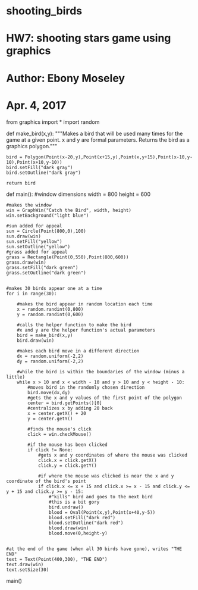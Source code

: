 # shooting_birds

# HW7: shooting stars game using graphics
# Author: Ebony Moseley
# Apr. 4, 2017

from graphics import *
import random


def make_bird(x,y):
    """Makes a bird that will be used many times for the game
    at a given point. x and y are formal parameters.
    Returns the bird as a graphics polygon."""
    
    bird = Polygon(Point(x-20,y),Point(x+15,y),Point(x,y+15),Point(x-10,y-10),Point(x+10,y-10))
    bird.setFill("dark gray")
    bird.setOutline("dark gray")
    
    return bird


def main():
    #window dimensions
    width = 800
    height = 600
    
    #makes the window
    win = GraphWin("Catch the Bird", width, height)
    win.setBackground("light blue")
    
    #sun added for appeal
    sun = Circle(Point(800,0),100)
    sun.draw(win)
    sun.setFill("yellow")
    sun.setOutline("yellow")
    #grass added for appeal
    grass = Rectangle(Point(0,550),Point(800,600))
    grass.draw(win)
    grass.setFill("dark green")
    grass.setOutline("dark green")
    

    #makes 30 birds appear one at a time
    for i in range(30):
        
        #makes the bird appear in random location each time
        x = random.randint(0,800)
        y = random.randint(0,600)
        
        #calls the helper function to make the bird
        #x and y are the helper function's actual parameters
        bird = make_bird(x,y)
        bird.draw(win)

        #makes each bird move in a different direction
        dx = random.uniform(-2,2)
        dy = random.uniform(-2,2)

        #while the bird is within the boundaries of the window (minus a little)
        while x > 10 and x < width - 10 and y > 10 and y < height - 10:
            #moves bird in the randomly chosen direction
            bird.move(dx,dy)
            #gets the x and y values of the first point of the polygon
            center = bird.getPoints()[0]
            #centralizes x by adding 20 back
            x = center.getX() + 20
            y = center.getY()

            #finds the mouse's click
            click = win.checkMouse()

            #if the mouse has been clicked
            if click != None:
                #gets x and y coordinates of where the mouse was clicked
                click.x = click.getX()
                click.y = click.getY()
                
                #if where the mouse was clicked is near the x and y coordinate of the bird's point
                if click.x <= x + 15 and click.x >= x - 15 and click.y <= y + 15 and click.y >= y - 15:
                    #"kills" bird and goes to the next bird
                    #this is a bit gory
                    bird.undraw()
                    blood = Oval(Point(x,y),Point(x+40,y-5))
                    blood.setFill("dark red")
                    blood.setOutline("dark red")
                    blood.draw(win)
                    blood.move(0,height-y)

                    
    #at the end of the game (when all 30 birds have gone), writes "THE END"
    text = Text(Point(400,300), "THE END")
    text.draw(win)
    text.setSize(30)


main()
